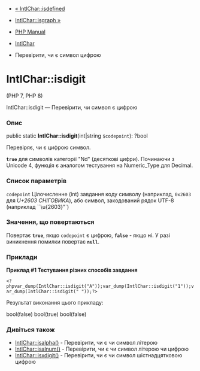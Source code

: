 - [« IntlChar::isdefined](intlchar.isdefined.md)
- [IntlChar::isgraph »](intlchar.isgraph.md)

- [PHP Manual](index.md)
- [IntlChar](class.intlchar.md)
- Перевірити, чи є символ цифрою

# IntlChar::isdigit

(PHP 7, PHP 8)

IntlChar::isdigit — Перевірити, чи символ є цифрою

### Опис

public static **IntlChar::isdigit**(int\|string `$codepoint`): ?bool

Перевіряє, чи є цифрою символ.

**`true`** для символів категорії "Nd" (десяткові цифри). Починаючи з
Unicode 4, функція є аналогом тестування на Numeric_Type для
Decimal.

### Список параметрів

`codepoint`
Цілочисленне (int) завдання коду символу (наприклад, `0x2603` для *U+2603
СНІГОВИКА*), або символ, закодований рядок UTF-8 (наприклад
``\u{2603}"`)

### Значення, що повертаються

Повертає **`true`**, якщо `codepoint` є цифрою, **`false`** -
якщо ні. У разі виникнення помилки повертає **`null`**.

### Приклади

**Приклад #1 Тестування різних способів завдання**

` <?phpvar_dump(IntlChar::isdigit("A"));var_dump(IntlChar::isdigit("1"));var_dump(IntlChar::isdigit(" "));?> `

Результат виконання цього прикладу:

bool(false)
bool(true)
bool(false)

### Дивіться також

- [IntlChar::isalpha()](intlchar.isalpha.md) - Перевірити, чи є
чи символ літерою
- [IntlChar::isalnum()](intlchar.isalnum.md) - Перевірити, чи є
чи символ літерою чи цифрою
- [IntlChar::isxdigit()](intlchar.isxdigit.md) - Перевірити, чи є
чи символ шістнадцятковою цифрою
